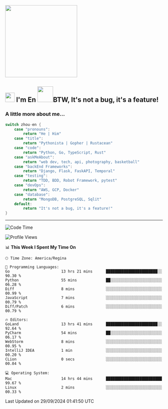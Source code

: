 <img align='center' src="https://media.giphy.com/media/GP1TJJSV4Ys1r64q2A/giphy.gif" width="230">

<h2><img src="https://emojis.slackmojis.com/emojis/images/1531849430/4246/blob-sunglasses.gif?1531849430" width="30"/> I'm En <img src="https://media.giphy.com/media/12oufCB0MyZ1Go/giphy.gif" width="50">BTW, It's not a bug, it's a feature!</h2>


<!-- <img align='right' src="https://media.giphy.com/media/M9gbBd9nbDrOTu1Mqx/giphy.gif" width="230"> -->


### A little more about me... 
<!--
```javascript
const zhou-en = {
    pronouns: "He" | "Him",
    title: "Pythonista" | "Gopher" | "Rustacean",
    code: ["Python", "Go", "Rust", "TypeScript"],
    askMeAbout: ["web dev", "tech", "app dev", "photography"],
    technologies: {
        backEnd: {
            python: ["Django", "Flask", "FaskAPI"],
            go: []
        },
        scraping: ["selenium", "scrapy", "spider"],
        testing: ["Robot Framework"],
        devOps: ["AWS", "Docker", "GCP", "Nginx"],
        databases: ["mongo", "postgresql", "sqlite"],
        misc: ["Firebase", "Heroku"]
    },
    architecture: ["Event Driven Architecture", "Microservices"],
    currentFocus: ["Temporal", "Rust"],
    funFact: "It's not a bug, it's a feature!"
};
```
  -->

```go
switch zhou-en {
    case "pronouns":
        return "He | Him"
    case "title":
        return "Pythonista | Gopher | Rustacean"
    case "code":
        return "Python, Go, TypeScript, Rust"
    case "askMeAbout":
        return "web dev, tech, api, photography, basketball"
    case "backEnd Frameworks":
        return "Django, Flask, FaskAPI, Temporal"
    case "testing":
        return "TDD, BDD, Robot Framework, pytest"
    case "devOps":
        return "AWS, GCP, Docker"
    case "database":
        return "MongoDB, PostgreSQL, Sqlit"
    default:
        return "It's not a bug, it's a feature!"
}
```




---
<!--START_SECTION:waka-->
![Code Time](http://img.shields.io/badge/Code%20Time-1%2C745%20hrs%2023%20mins-blue)

![Profile Views](http://img.shields.io/badge/Profile%20Views-0-blue)

📊 **This Week I Spent My Time On** 

```text
🕑︎ Time Zone: America/Regina

💬 Programming Languages: 
Go                       13 hrs 21 mins      ███████████████████████░░   90.30 % 
Python                   55 mins             ██░░░░░░░░░░░░░░░░░░░░░░░   06.28 % 
Diff                     8 mins              ░░░░░░░░░░░░░░░░░░░░░░░░░   00.99 % 
JavaScript               7 mins              ░░░░░░░░░░░░░░░░░░░░░░░░░   00.79 % 
Diff/Patch               6 mins              ░░░░░░░░░░░░░░░░░░░░░░░░░   00.79 % 

🔥 Editors: 
GoLand                   13 hrs 41 mins      ███████████████████████░░   92.64 % 
PyCharm                  54 mins             ██░░░░░░░░░░░░░░░░░░░░░░░   06.17 % 
WebStorm                 8 mins              ░░░░░░░░░░░░░░░░░░░░░░░░░   00.95 % 
IntelliJ IDEA            1 min               ░░░░░░░░░░░░░░░░░░░░░░░░░   00.20 % 
CLion                    0 secs              ░░░░░░░░░░░░░░░░░░░░░░░░░   00.04 % 

💻 Operating System: 
Mac                      14 hrs 44 mins      █████████████████████████   99.67 % 
Linux                    2 mins              ░░░░░░░░░░░░░░░░░░░░░░░░░   00.33 % 
```


 Last Updated on 29/09/2024 01:41:50 UTC
<!--END_SECTION:waka-->
